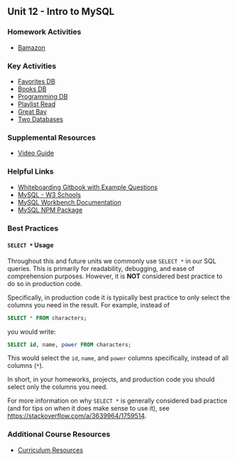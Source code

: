 ## Unit 12 - Intro to MySQL

### Homework Activities

* [Bamazon](02-Homework/Instructions)

### Key Activities

* [Favorites DB](01-Activities/02-FavoriteDB-NoData)
* [Books DB](01-Activities/05-booksDB)
* [Programming DB](01-Activities/04-programmingDB)
* [Playlist Read](01-Activities/08-playlistRead)
* [Great Bay](01-Activities/10-GreatBay)
* [Two Databases](01-Activities/14-TwoTables)

### Supplemental Resources

* [Video Guide](03-Supplemental/VideoGuide.md)

### Helpful Links

* [Whiteboarding Gitbook with Example Questions](https://www.gitbook.com/read/book/the-coding-bootcamp/whiteboarding-algorithms-and-interview-questions?key=technicalInterview)
* [MySQL - W3 Schools](http://www.w3schools.com/sql/)
* [MySQL Workbench Documentation](http://dev.mysql.com/doc/workbench/en/)
* [MySQL NPM Package](https://www.npmjs.com/package/mysql)


### Best Practices

#### `SELECT *` Usage

Throughout this and future units we commonly use `SELECT *` in our SQL queries. This is primarily for readability, debugging, and ease of comprehension purposes. However, it is **NOT** considered best practice to do so in production code.

Specifically, in production code it is typically best practice to only select the columns you need in the result. For example, instead of
```sql
SELECT * FROM characters;
```
you would write:
```sql
SELECT id, name, power FROM characters;
```

This would select the `id`, `name`, and `power` columns specifically, instead of all columns (`*`).

In short, in your homeworks, projects, and production code you should select only the columns you need.

For more information on why `SELECT *` is generally considered bad practice (and for tips on when it does make sense to use it), see <https://stackoverflow.com/a/3639964/1759514>.

### Additional Course Resources

* [Curriculum Resources](https://github.com/coding-boot-camp/curriculum-resources)
